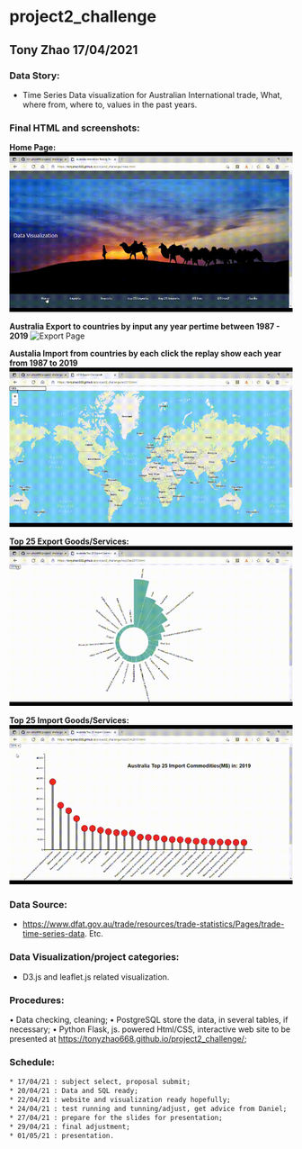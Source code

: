 # project2_challenge

## Tony Zhao 17/04/2021

### Data Story: 
* Time Series Data visualization for Australian International trade,
	       What, where from, where to, values in the past years. 

### Final HTML and screenshots:

**Home Page:**
![Home Page](images/home.gif)

**Australia Export to countries by input any year pertime between 1987 - 2019**
![Export Page](images/export.gif)

**Austalia Import from countries by each click the replay show each year from 1987 to 2019**
![Import Page](images/import.gif)

**Top 25 Export Goods/Services:**
![Top25 Export](images/e25.gif)

**Top 25 Import Goods/Services:**
![Top25 Import](images/i25.gif)

           
### Data Source: 

* https://www.dfat.gov.au/trade/resources/trade-statistics/Pages/trade-time-series-data. Etc.

### Data Visualization/project categories: 

* D3.js and leaflet.js related visualization. 

### Procedures:
•	Data checking, cleaning;
•	PostgreSQL store the data, in several tables, if necessary;
•	Python Flask, js. powered Html/CSS, interactive web site to be presented
    at https://tonyzhao668.github.io/project2_challenge/;

### Schedule: 
	* 17/04/21 : subject select, proposal submit;
	* 20/04/21 : Data and SQL ready;
	* 22/04/21 : website and visualization ready hopefully;
	* 24/04/21 : test running and tunning/adjust, get advice from Daniel;
	* 27/04/21 : prepare for the slides for presentation;
	* 29/04/21 : final adjustment;
	* 01/05/21 : presentation. 
